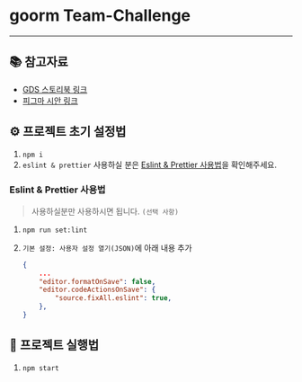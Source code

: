 # goorm Team-Challenge

---

## 📚 참고자료

-   [GDS 스토리북 링크](https://challenge-gds-storybook.dev.goorm.io/)
-   [피그마 시안 링크](https://www.figma.com/file/ihvdLEzT5Q8ivyJjnOv2h0/%EC%98%A4%ED%94%84%EB%9D%BC%EC%9D%B8-%ED%8C%80-%EC%B1%8C%EB%A6%B0%EC%A7%80-%EA%B3%BC%EC%A0%9C?type=design&node-id=263%3A8662&mode=design&t=VVq5AmuPQFHEL6qG-1)

## ⚙️ 프로젝트 초기 설정법

1. `npm i`
2. `eslint & prettier` 사용하실 분은 [Eslint & Prettier 사용법](###Eslint-&-Prettier-사용법)을 확인해주세요.

### Eslint & Prettier 사용법

> 사용하실분만 사용하시면 됩니다. `(선택 사항)`

1. `npm run set:lint`
2. `기본 설정: 사용자 설정 열기(JSON)`에 아래 내용 추가

    ```json
    {
        ...
        "editor.formatOnSave": false,
        "editor.codeActionsOnSave": {
            "source.fixAll.eslint": true,
        },
    }
    ```

## 🚀 프로젝트 실행법

1. `npm start`

